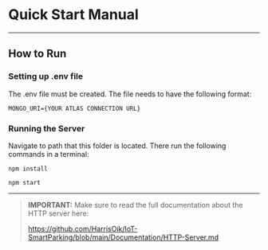 # Quick Start Manual

---

## How to Run
### Setting up .env file
The .env file must be created. The file needs to have the following format:

```MONGO_URI={YOUR ATLAS CONNECTION URL}```

### Running the Server
Navigate to path that this folder is located. There run the following commands in a terminal:

```npm install```

```npm start```

---

> **IMPORTANT:** Make sure to read the full documentation about the HTTP server here: 
> 
> https://github.com/HarrisOik/IoT-SmartParking/blob/main/Documentation/HTTP-Server.md
